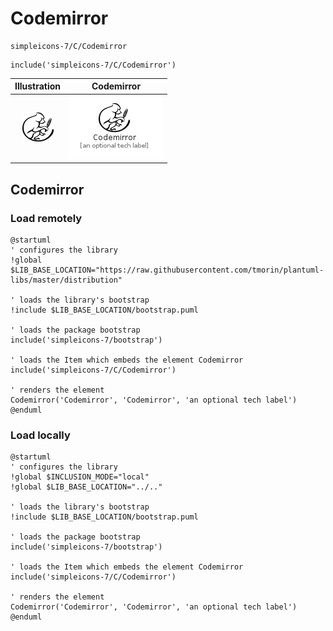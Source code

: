 # Codemirror


```text
simpleicons-7/C/Codemirror
```

```text
include('simpleicons-7/C/Codemirror')
```



| Illustration | Codemirror |
| :---: | :---: |
| ![illustration for Illustration](../../simpleicons-7/C/Codemirror.png) | ![illustration for Codemirror](../../simpleicons-7/C/Codemirror.Local.png) |




## Codemirror

### Load remotely
```plantuml
@startuml
' configures the library
!global $LIB_BASE_LOCATION="https://raw.githubusercontent.com/tmorin/plantuml-libs/master/distribution"

' loads the library's bootstrap
!include $LIB_BASE_LOCATION/bootstrap.puml

' loads the package bootstrap
include('simpleicons-7/bootstrap')

' loads the Item which embeds the element Codemirror
include('simpleicons-7/C/Codemirror')

' renders the element
Codemirror('Codemirror', 'Codemirror', 'an optional tech label')
@enduml
```

### Load locally
```plantuml
@startuml
' configures the library
!global $INCLUSION_MODE="local"
!global $LIB_BASE_LOCATION="../.."

' loads the library's bootstrap
!include $LIB_BASE_LOCATION/bootstrap.puml

' loads the package bootstrap
include('simpleicons-7/bootstrap')

' loads the Item which embeds the element Codemirror
include('simpleicons-7/C/Codemirror')

' renders the element
Codemirror('Codemirror', 'Codemirror', 'an optional tech label')
@enduml
```

